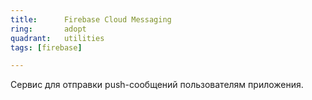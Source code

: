 ```yaml
---
title:      Firebase Cloud Messaging
ring:       adopt
quadrant:   utilities
tags: [firebase]

---
```


Сервис для отправки push-сообщений пользователям приложения.
